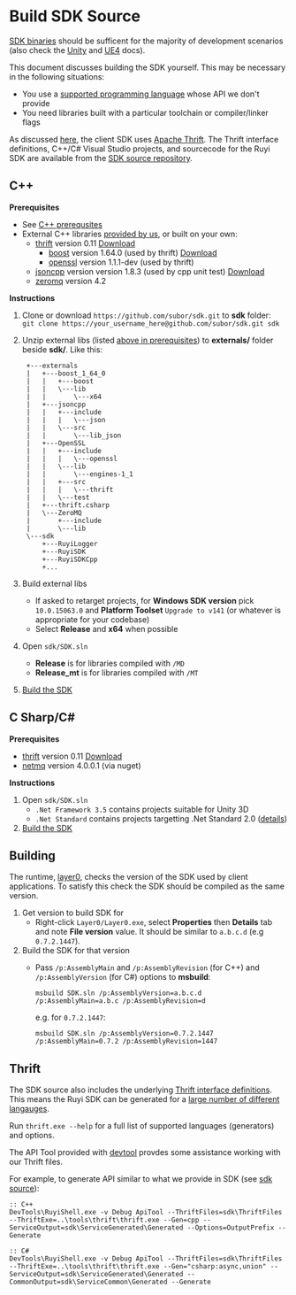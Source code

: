 # Build SDK Source

[SDK binaries](https://github.com/subor/sdk/releases) should be sufficent for the majority of development scenarios (also check the [Unity](unity.md) and [UE4](ue4.md) docs).

This document discusses building the SDK yourself.  This may be necessary in the following situations:

* You use a [supported programming language](https://thrift.apache.org/docs/Languages) whose API we don't provide
* You need libraries built with a particular toolchain or compiler/linker flags

As discussed [here](layer0.md), the client SDK uses [Apache Thrift](https://thrift.apache.org/).  The Thrift interface definitions, C++/C# Visual Studio projects, and sourcecode for the Ruyi SDK are available from the [SDK source repository](https://github.com/subor/sdk/tree/master/ThriftFiles).

## C++

__Prerequisites__

* See [C++ prerequsites](cplusplus.md#prerequisites)
* External C++ libraries [provided by us](https://github.com/subor/sdk/releases), or built on your own:
    * [thrift](https://thrift.apache.org/) version 0.11 [Download](https://thrift.apache.org/download)
        * [boost](http://www.boost.org/) version 1.64.0 (used by thrift) [Download](https://sourceforge.net/projects/boost/files/boost-binaries/1.64.0/)
        * [openssl](https://www.openssl.org/) version 1.1.1-dev (used by thrift)
    * [jsoncpp](https://github.com/open-source-parsers/jsoncpp) version version 1.8.3 (used by cpp unit test) [Download](https://github.com/open-source-parsers/jsoncpp/releases/tag/1.8.3)
    * [zeromq](http://zeromq.org/) version 4.2

__Instructions__

1. Clone or download `https://github.com/subor/sdk.git` to __sdk__ folder:  
    `git clone https://your_username_here@github.com/subor/sdk.git sdk`
1. Unzip external libs (listed [above in prerequisites](#prerequisites)) to __externals/__ folder beside __sdk/__.  Like this:

        +---externals
        |   +---boost_1_64_0
        |   |   +---boost
        |   |   \---lib
        |   |       \---x64
        |   +---jsoncpp
        |   |   +---include
        |   |   |   \---json
        |   |   \---src
        |   |       \---lib_json
        |   +---OpenSSL
        |   |   +---include
        |   |   |   \---openssl
        |   |   \---lib
        |   |       \---engines-1_1
        |   |   +---src
        |   |   |   \---thrift
        |   |   \---test
        |   +---thrift.csharp
        |   \---ZeroMQ
        |       +---include
        |       \---lib
        \---sdk
            +---RuyiLogger
            +---RuyiSDK
            +---RuyiSDKCpp
            +...

1. Build external libs
    * If asked to retarget projects, for __Windows SDK version__ pick `10.0.15063.0` and __Platform Toolset__ `Upgrade to v141` (or whatever is appropriate for your codebase)
    * Select __Release__ and __x64__ when possible
1. Open `sdk/SDK.sln`
    * __Release__ is for libraries compiled with `/MD`
    * __Release_mt__ is for libraries compiled with `/MT`
1. [Build the SDK](#building)

## C Sharp/C# #

__Prerequisites__

* [thrift](https://thrift.apache.org/) version 0.11 [Download](https://thrift.apache.org/download)
* [netmq](https://netmq.readthedocs.io/en/latest/) version 4.0.0.1 (via nuget)

__Instructions__

1. Open `sdk/SDK.sln`
    * `.Net Framework 3.5` contains projects suitable for Unity 3D
    * `.Net Standard` contains projects targetting .Net Standard 2.0 ([details](https://docs.microsoft.com/en-us/dotnet/standard/net-standard))
1. [Build the SDK](#building)

## Building

The runtime, [layer0](layer0.md), checks the version of the SDK used by client applications.  To satisfy this check the SDK should be compiled as the same version.

1. Get version to build SDK for
    * Right-click `Layer0/Layer0.exe`, select __Properties__ then __Details__ tab and note __File version__ value.  It should be similar to `a.b.c.d` (e.g `0.7.2.1447`).
1. Build the SDK for that version
    * Pass `/p:AssemblyMain` and `/p:AssemblyRevision` (for C++) and `/p:AssemblyVersion` (for C#) options to __msbuild__:  

        `msbuild SDK.sln /p:AssemblyVersion=a.b.c.d /p:AssemblyMain=a.b.c /p:AssemblyRevision=d`

        e.g. for `0.7.2.1447`:

        `msbuild SDK.sln /p:AssemblyVersion=0.7.2.1447 /p:AssemblyMain=0.7.2 /p:AssemblyRevision=1447`

## Thrift

The SDK source also includes the underlying [Thrift interface definitions](https://github.com/subor/sdk/tree/master/ThriftFiles).  This means the Ruyi SDK can be generated for a [large number of different langauges](https://thrift.apache.org/docs/Languages).

Run `thrift.exe --help` for a full list of supported languages (generators) and options.

The API Tool provided with [devtool](devtool.md) provdes some assistance working with our Thrift files.

For example, to generate API similar to what we provide in SDK (see [sdk source](https://github.com/subor/sdk)):
```
:: C++
DevTools\RuyiShell.exe -v Debug ApiTool --ThriftFiles=sdk\ThriftFiles --ThriftExe=..\tools\thrift\thrift.exe --Gen=cpp --ServiceOutput=sdk\ServiceGenerated\Generated --Options=OutputPrefix --Generate

:: C#
DevTools\RuyiShell.exe -v Debug ApiTool --ThriftFiles=sdk\ThriftFiles --ThriftExe=..\tools\thrift\thrift.exe --Gen="csharp:async,union" --ServiceOutput=sdk\ServiceGenerated\Generated --CommonOutput=sdk\ServiceCommon\Generated --Generate
```
